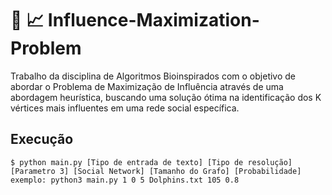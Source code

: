 # :busts_in_silhouette: :chart_with_upwards_trend: Influence-Maximization-Problem

Trabalho da disciplina de Algoritmos Bioinspirados com o objetivo de abordar o Problema de Maximização de Influência através de uma abordagem heurística, buscando uma solução ótima na identificação dos K vértices mais influentes em uma rede social específica.
## Execução

    $ python main.py [Tipo de entrada de texto] [Tipo de resolução] [Parametro 3] [Social Network] [Tamanho do Grafo] [Probabilidade]
    exemplo: python3 main.py 1 0 5 Dolphins.txt 105 0.8
